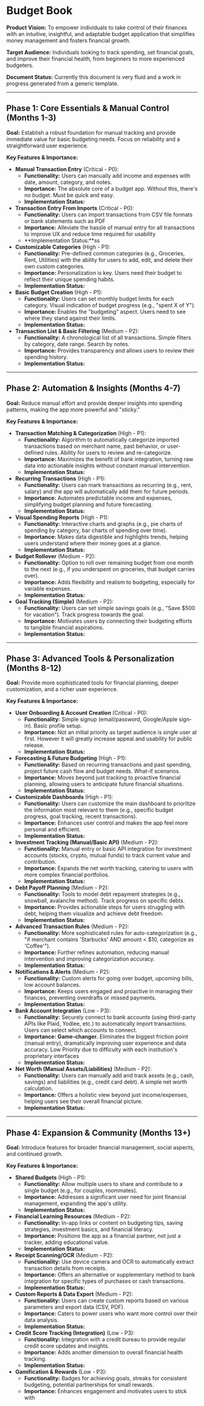 # Budget Book

**Product Vision:** To empower individuals to take control of their finances with an intuitive, insightful, and adaptable budget application that simplifies money management and fosters financial growth.

**Target Audience:** Individuals looking to track spending, set financial goals, and improve their financial health, from beginners to more experienced budgeters.

**Document Status:** Currently this document is very fluid and a work in progress generated from a generic template.

---

## Phase 1: Core Essentials & Manual Control (Months 1-3)

**Goal:** Establish a robust foundation for manual tracking and provide immediate value for basic budgeting needs. Focus on reliability and a straightforward user experience.

**Key Features & Importance:**

* **Manual Transaction Entry** (Critical - P0):
  * **Functionality:** Users can manually add income and expenses with date, amount, category, and notes.
  * **Importance:** The absolute core of a budget app. Without this, there's no budget. Must be quick and easy.
  * **Implementation Status:**
* **Transaction Entry From Imports** (Critical - P0):
  * **Functionality:** Users can import transactions from CSV file formats or bank statements such as PDF
  * **Importance:** Alleviate the hassle of manual entry for all transactions to improve UX and reduce time required for usability
  * **Implementation Status:**ss
* **Customizable Categories** (High - P1):
  * **Functionality:** Pre-defined common categories (e.g., Groceries, Rent, Utilities) with the ability for users to add, edit, and delete their own custom categories.
  * **Importance:** Personalization is key. Users need their budget to reflect their unique spending habits.
  * **Implementation Status:**
* **Basic Budget Creation** (High - P1):
  * **Functionality:** Users can set monthly budget limits for each category. Visual indication of budget progress (e.g., "spent X of Y").
  * **Importance:** Enables the "budgeting" aspect. Users need to see where they stand against their limits.
  * **Implementation Status:**
* **Transaction List & Basic Filtering** (Medium - P2):
  * **Functionality:** A chronological list of all transactions. Simple filters by category, date range. Search by notes.
  * **Importance:** Provides transparency and allows users to review their spending history.
  * **Implementation Status:**

---

## Phase 2: Automation & Insights (Months 4-7)

**Goal:** Reduce manual effort and provide deeper insights into spending patterns, making the app more powerful and "sticky."

**Key Features & Importance:**

* **Transaction Matching & Categorization** (High - P1):
  * **Functionality:** Algorithm to automatically categorize imported transactions based on merchant name, past behavior, or user-defined rules. Ability for users to review and re-categorize.
  * **Importance:** Maximizes the benefit of bank integration, turning raw data into actionable insights without constant manual intervention.
  * **Implementation Status:**
* **Recurring Transactions** (High - P1):
  * **Functionality:** Users can mark transactions as recurring (e.g., rent, salary) and the app will automatically add them for future periods.
  * **Importance:** Automates predictable income and expenses, simplifying budget planning and future forecasting.
  * **Implementation Status:**
* **Visual Spending Reports** (High - P1):
  * **Functionality:** Interactive charts and graphs (e.g., pie charts of spending by category, bar charts of spending over time).
  * **Importance:** Makes data digestible and highlights trends, helping users understand where their money goes at a glance.
  * **Implementation Status:**
* **Budget Rollover** (Medium - P2):
  * **Functionality:** Option to roll over remaining budget from one month to the next (e.g., if you underspent on groceries, that budget carries over).
  * **Importance:** Adds flexibility and realism to budgeting, especially for variable expenses.
  * **Implementation Status:**
* **Goal Tracking (Simple)** (Medium - P2):
  * **Functionality:** Users can set simple savings goals (e.g., "Save $500 for vacation"). Track progress towards the goal.
  * **Importance:** Motivates users by connecting their budgeting efforts to tangible financial aspirations.
  * **Implementation Status:**

---

## Phase 3: Advanced Tools & Personalization (Months 8-12)

**Goal:** Provide more sophisticated tools for financial planning, deeper customization, and a richer user experience.

**Key Features & Importance:**

* **User Onboarding & Account Creation** (Critical - P0):
  * **Functionality:** Simple signup (email/password, Google/Apple sign-in). Basic profile setup.
  * **Importance:** Not an initial priority as target audience is single user at first.  However it will greatly increase appeal and usability for public release.
  * **Implementation Status:**
* **Forecasting & Future Budgeting** (High - P1):
  * **Functionality:** Based on recurring transactions and past spending, project future cash flow and budget needs. What-if scenarios.
  * **Importance:** Moves beyond just tracking to proactive financial planning, allowing users to anticipate future financial situations.
  * **Implementation Status:**
* **Customizable Dashboards** (High - P1):
  * **Functionality:** Users can customize the main dashboard to prioritize the information most relevant to them (e.g., specific budget progress, goal tracking, recent transactions).
  * **Importance:** Enhances user control and makes the app feel more personal and efficient.
  * **Implementation Status:**
* **Investment Tracking (Manual/Basic API)** (Medium - P2):
  * **Functionality:** Manual entry or basic API integration for investment accounts (stocks, crypto, mutual funds) to track current value and contribution.
  * **Importance:** Expands the net worth tracking, catering to users with more complex financial portfolios.
  * **Implementation Status:**
* **Debt Payoff Planning** (Medium - P2):
  * **Functionality:** Tools to model debt repayment strategies (e.g., snowball, avalanche method). Track progress on specific debts.
  * **Importance:** Provides actionable steps for users struggling with debt, helping them visualize and achieve debt freedom.
  * **Implementation Status:**
* **Advanced Transaction Rules** (Medium - P2):
  * **Functionality:** More sophisticated rules for auto-categorization (e.g., "if merchant contains 'Starbucks' AND amount < $10, categorize as 'Coffee'").
  * **Importance:** Further refines automation, reducing manual intervention and improving categorization accuracy.
  * **Implementation Status:**
* **Notifications & Alerts** (Medium - P2):
  * **Functionality:** Custom alerts for going over budget, upcoming bills, low account balances.
  * **Importance:** Keeps users engaged and proactive in managing their finances, preventing overdrafts or missed payments.
  * **Implementation Status:**
* **Bank Account Integration** (Low - P3):
  * **Functionality:** Securely connect to bank accounts (using third-party APIs like Plaid, Yodlee, etc.) to automatically import transactions. Users can select which accounts to connect.
  * **Importance:** **Game-changer.** Eliminates the biggest friction point (manual entry), dramatically improving user experience and data accuracy. Low Priority due to difficulty with each institution's proprietary interfaces
  * **Implementation Status:**
* **Net Worth (Manual Assets/Liabilities)** (Medium - P2):
  * **Functionality:** Users can manually add and track assets (e.g., cash, savings) and liabilities (e.g., credit card debt). A simple net worth calculation.
  * **Importance:** Offers a holistic view beyond just income/expenses, helping users see their overall financial picture.
  * **Implementation Status:**

---

## Phase 4: Expansion & Community (Months 13+)

**Goal:** Introduce features for broader financial management, social aspects, and continued growth.

**Key Features & Importance:**

* **Shared Budgets** (High - P1):
  * **Functionality:** Allow multiple users to share and contribute to a single budget (e.g., for couples, roommates).
  * **Importance:** Addresses a significant user need for joint financial management, expanding the app's utility.
  * **Implementation Status:**
* **Financial Learning Resources** (Medium - P2):
  * **Functionality:** In-app links or content on budgeting tips, saving strategies, investment basics, and financial literacy.
  * **Importance:** Positions the app as a financial partner, not just a tracker, adding educational value.
  * **Implementation Status:**
* **Receipt Scanning/OCR** (Medium - P2):
  * **Functionality:** Use device camera and OCR to automatically extract transaction details from receipts.
  * **Importance:** Offers an alternative or supplementary method to bank integration for specific types of purchases or cash transactions.
  * **Implementation Status:**
* **Custom Reports & Data Export** (Medium - P2):
  * **Functionality:** Users can create custom reports based on various parameters and export data (CSV, PDF).
  * **Importance:** Caters to power users who want more control over their data analysis.
  * **Implementation Status:**
* **Credit Score Tracking (Integration)** (Low - P3):
  * **Functionality:** Integration with a credit bureau to provide regular credit score updates and insights.
  * **Importance:** Adds another dimension to overall financial health tracking.
  * **Implementation Status:**
* **Gamification & Rewards** (Low - P3):
  * **Functionality:** Badges for achieving goals, streaks for consistent budgeting, potential partnerships for small rewards.
  * **Importance:** Enhances engagement and motivates users to stick with
